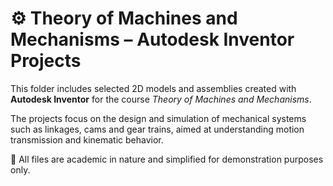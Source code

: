 # ⚙️ Theory of Machines and Mechanisms – Autodesk Inventor Projects

This folder includes selected 2D models and assemblies created with **Autodesk Inventor** for the course *Theory of Machines and Mechanisms*.

The projects focus on the design and simulation of mechanical systems such as linkages, cams and gear trains, aimed at understanding motion transmission and kinematic behavior.

📂 All files are academic in nature and simplified for demonstration purposes only.
